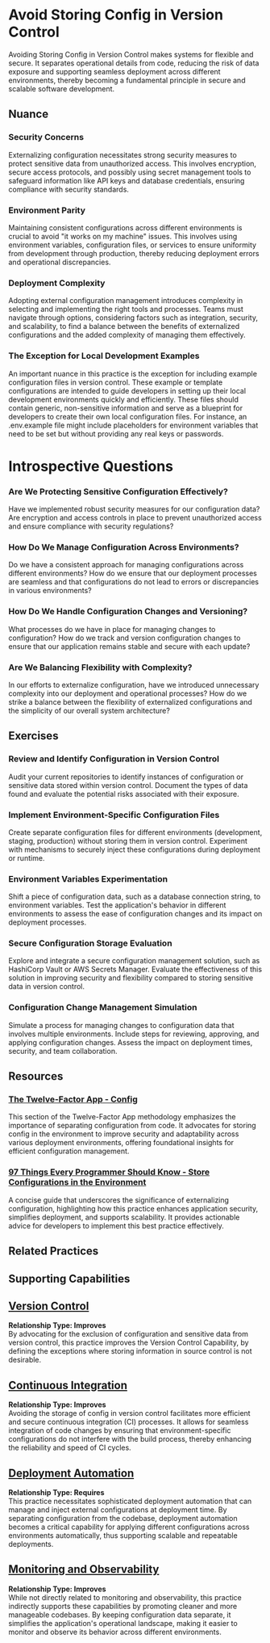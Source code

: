 # Avoid Storing Config in Version Control

Avoiding Storing Config in Version Control makes systems for flexible and secure. It separates operational details from code, reducing the risk of data exposure and supporting seamless deployment across different environments, thereby becoming a fundamental principle in secure and scalable software development.

## Nuance

### Security Concerns
Externalizing configuration necessitates strong security measures to protect sensitive data from unauthorized access. This involves encryption, secure access protocols, and possibly using secret management tools to safeguard information like API keys and database credentials, ensuring compliance with security standards.

### Environment Parity
Maintaining consistent configurations across different environments is crucial to avoid "it works on my machine" issues. This involves using environment variables, configuration files, or services to ensure uniformity from development through production, thereby reducing deployment errors and operational discrepancies.

### Deployment Complexity
Adopting external configuration management introduces complexity in selecting and implementing the right tools and processes. Teams must navigate through options, considering factors such as integration, security, and scalability, to find a balance between the benefits of externalized configurations and the added complexity of managing them effectively.

### The Exception for Local Development Examples
An important nuance in this practice is the exception for including example configuration files in version control. These example or template configurations are intended to guide developers in setting up their local development environments quickly and efficiently. These files should contain generic, non-sensitive information and serve as a blueprint for developers to create their own local configuration files. For instance, an .env.example file might include placeholders for environment variables that need to be set but without providing any real keys or passwords.

# Introspective Questions

### Are We Protecting Sensitive Configuration Effectively?
Have we implemented robust security measures for our configuration data? Are encryption and access controls in place to prevent unauthorized access and ensure compliance with security regulations?

### How Do We Manage Configuration Across Environments?
Do we have a consistent approach for managing configurations across different environments? How do we ensure that our deployment processes are seamless and that configurations do not lead to errors or discrepancies in various environments?

### How Do We Handle Configuration Changes and Versioning?
What processes do we have in place for managing changes to configuration? How do we track and version configuration changes to ensure that our application remains stable and secure with each update?

### Are We Balancing Flexibility with Complexity?
In our efforts to externalize configuration, have we introduced unnecessary complexity into our deployment and operational processes? How do we strike a balance between the flexibility of externalized configurations and the simplicity of our overall system architecture?

## Exercises

### Review and Identify Configuration in Version Control
Audit your current repositories to identify instances of configuration or sensitive data stored within version control. Document the types of data found and evaluate the potential risks associated with their exposure.

### Implement Environment-Specific Configuration Files
Create separate configuration files for different environments (development, staging, production) without storing them in version control. Experiment with mechanisms to securely inject these configurations during deployment or runtime.

### Environment Variables Experimentation
Shift a piece of configuration data, such as a database connection string, to environment variables. Test the application's behavior in different environments to assess the ease of configuration changes and its impact on deployment processes.

### Secure Configuration Storage Evaluation
Explore and integrate a secure configuration management solution, such as HashiCorp Vault or AWS Secrets Manager. Evaluate the effectiveness of this solution in improving security and flexibility compared to storing sensitive data in version control.

### Configuration Change Management Simulation
Simulate a process for managing changes to configuration data that involves multiple environments. Include steps for reviewing, approving, and applying configuration changes. Assess the impact on deployment times, security, and team collaboration.

## Resources

### [The Twelve-Factor App - Config](https://12factor.net/config)
This section of the Twelve-Factor App methodology emphasizes the importance of separating configuration from code. It advocates for storing config in the environment to improve security and adaptability across various deployment environments, offering foundational insights for efficient configuration management.

### [97 Things Every Programmer Should Know - Store Configurations in the Environment](https://github.com/97-things/97-things-every-programmer-should-know/tree/master/en/thing_61)
A concise guide that underscores the significance of externalizing configuration, highlighting how this practice enhances application security, simplifies deployment, and supports scalability. It provides actionable advice for developers to implement this best practice effectively.

## Related Practices

<!-- TODO: insert a list of [linked practices](/practices) that relate to this practice. For each item, give a brief explanation of how the linked practice supports / relates to this practice. Also categorize each linked practices as one of the following: Enables, Requires, Improves -->

## Supporting Capabilities

## [Version Control](/capabilities/tech/version-control.md)
**Relationship Type: Improves**  
By advocating for the exclusion of configuration and sensitive data from version control, this practice improves the Version Control Capability, 
by defining the exceptions where storing information in source control is not desirable.  

## [Continuous Integration](https://dora.dev/devops-capabilities/technical/continuous-integration)
**Relationship Type: Improves**  
Avoiding the storage of config in version control facilitates more efficient and secure continuous integration (CI) processes. It allows for seamless integration of code changes by ensuring that environment-specific configurations do not interfere with the build process, thereby enhancing the reliability and speed of CI cycles.

## [Deployment Automation](https://dora.dev/devops-capabilities/technical/deployment-automation)
**Relationship Type: Requires**  
This practice necessitates sophisticated deployment automation that can manage and inject external configurations at deployment time. By separating configuration from the codebase, deployment automation becomes a critical capability for applying different configurations across environments automatically, thus supporting scalable and repeatable deployments.

## [Monitoring and Observability](https://dora.dev/devops-capabilities/technical/monitoring-and-observability)
**Relationship Type: Improves**  
While not directly related to monitoring and observability, this practice indirectly supports these capabilities by promoting cleaner and more manageable codebases. By keeping configuration data separate, it simplifies the application's operational landscape, making it easier to monitor and observe its behavior across different environments.